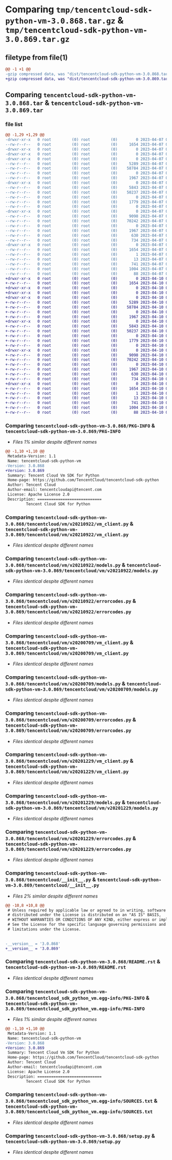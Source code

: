 # Comparing `tmp/tencentcloud-sdk-python-vm-3.0.868.tar.gz` & `tmp/tencentcloud-sdk-python-vm-3.0.869.tar.gz`

## filetype from file(1)

```diff
@@ -1 +1 @@
-gzip compressed data, was "dist/tencentcloud-sdk-python-vm-3.0.868.tar", last modified: Fri Apr  7 01:04:45 2023, max compression
+gzip compressed data, was "dist/tencentcloud-sdk-python-vm-3.0.869.tar", last modified: Mon Apr 10 03:18:04 2023, max compression
```

## Comparing `tencentcloud-sdk-python-vm-3.0.868.tar` & `tencentcloud-sdk-python-vm-3.0.869.tar`

### file list

```diff
@@ -1,29 +1,29 @@
-drwxr-xr-x   0 root         (0) root         (0)        0 2023-04-07 01:04:45.000000 tencentcloud-sdk-python-vm-3.0.868/
--rw-r--r--   0 root         (0) root         (0)     1654 2023-04-07 01:04:45.000000 tencentcloud-sdk-python-vm-3.0.868/PKG-INFO
-drwxr-xr-x   0 root         (0) root         (0)        0 2023-04-07 01:04:45.000000 tencentcloud-sdk-python-vm-3.0.868/tencentcloud/
-drwxr-xr-x   0 root         (0) root         (0)        0 2023-04-07 01:04:45.000000 tencentcloud-sdk-python-vm-3.0.868/tencentcloud/vm/
-drwxr-xr-x   0 root         (0) root         (0)        0 2023-04-07 01:04:45.000000 tencentcloud-sdk-python-vm-3.0.868/tencentcloud/vm/v20210922/
--rw-r--r--   0 root         (0) root         (0)     5289 2023-04-07 01:04:45.000000 tencentcloud-sdk-python-vm-3.0.868/tencentcloud/vm/v20210922/vm_client.py
--rw-r--r--   0 root         (0) root         (0)    58784 2023-04-07 01:04:45.000000 tencentcloud-sdk-python-vm-3.0.868/tencentcloud/vm/v20210922/models.py
--rw-r--r--   0 root         (0) root         (0)        0 2023-04-07 01:04:45.000000 tencentcloud-sdk-python-vm-3.0.868/tencentcloud/vm/v20210922/__init__.py
--rw-r--r--   0 root         (0) root         (0)     1967 2023-04-07 01:04:45.000000 tencentcloud-sdk-python-vm-3.0.868/tencentcloud/vm/v20210922/errorcodes.py
-drwxr-xr-x   0 root         (0) root         (0)        0 2023-04-07 01:04:45.000000 tencentcloud-sdk-python-vm-3.0.868/tencentcloud/vm/v20200709/
--rw-r--r--   0 root         (0) root         (0)     5843 2023-04-07 01:04:45.000000 tencentcloud-sdk-python-vm-3.0.868/tencentcloud/vm/v20200709/vm_client.py
--rw-r--r--   0 root         (0) root         (0)    50237 2023-04-07 01:04:45.000000 tencentcloud-sdk-python-vm-3.0.868/tencentcloud/vm/v20200709/models.py
--rw-r--r--   0 root         (0) root         (0)        0 2023-04-07 01:04:45.000000 tencentcloud-sdk-python-vm-3.0.868/tencentcloud/vm/v20200709/__init__.py
--rw-r--r--   0 root         (0) root         (0)     1779 2023-04-07 01:04:45.000000 tencentcloud-sdk-python-vm-3.0.868/tencentcloud/vm/v20200709/errorcodes.py
--rw-r--r--   0 root         (0) root         (0)        0 2023-04-07 01:04:45.000000 tencentcloud-sdk-python-vm-3.0.868/tencentcloud/vm/__init__.py
-drwxr-xr-x   0 root         (0) root         (0)        0 2023-04-07 01:04:45.000000 tencentcloud-sdk-python-vm-3.0.868/tencentcloud/vm/v20201229/
--rw-r--r--   0 root         (0) root         (0)     9098 2023-04-07 01:04:45.000000 tencentcloud-sdk-python-vm-3.0.868/tencentcloud/vm/v20201229/vm_client.py
--rw-r--r--   0 root         (0) root         (0)    70242 2023-04-07 01:04:45.000000 tencentcloud-sdk-python-vm-3.0.868/tencentcloud/vm/v20201229/models.py
--rw-r--r--   0 root         (0) root         (0)        0 2023-04-07 01:04:45.000000 tencentcloud-sdk-python-vm-3.0.868/tencentcloud/vm/v20201229/__init__.py
--rw-r--r--   0 root         (0) root         (0)     1967 2023-04-07 01:04:45.000000 tencentcloud-sdk-python-vm-3.0.868/tencentcloud/vm/v20201229/errorcodes.py
--rw-r--r--   0 root         (0) root         (0)      630 2023-04-07 01:04:45.000000 tencentcloud-sdk-python-vm-3.0.868/tencentcloud/__init__.py
--rw-r--r--   0 root         (0) root         (0)      734 2023-04-07 01:04:45.000000 tencentcloud-sdk-python-vm-3.0.868/README.rst
-drwxr-xr-x   0 root         (0) root         (0)        0 2023-04-07 01:04:45.000000 tencentcloud-sdk-python-vm-3.0.868/tencentcloud_sdk_python_vm.egg-info/
--rw-r--r--   0 root         (0) root         (0)     1654 2023-04-07 01:04:45.000000 tencentcloud-sdk-python-vm-3.0.868/tencentcloud_sdk_python_vm.egg-info/PKG-INFO
--rw-r--r--   0 root         (0) root         (0)        1 2023-04-07 01:04:45.000000 tencentcloud-sdk-python-vm-3.0.868/tencentcloud_sdk_python_vm.egg-info/dependency_links.txt
--rw-r--r--   0 root         (0) root         (0)       13 2023-04-07 01:04:45.000000 tencentcloud-sdk-python-vm-3.0.868/tencentcloud_sdk_python_vm.egg-info/top_level.txt
--rw-r--r--   0 root         (0) root         (0)      741 2023-04-07 01:04:45.000000 tencentcloud-sdk-python-vm-3.0.868/tencentcloud_sdk_python_vm.egg-info/SOURCES.txt
--rw-r--r--   0 root         (0) root         (0)     1004 2023-04-07 01:04:45.000000 tencentcloud-sdk-python-vm-3.0.868/setup.py
--rw-r--r--   0 root         (0) root         (0)       88 2023-04-07 01:04:45.000000 tencentcloud-sdk-python-vm-3.0.868/setup.cfg
+drwxr-xr-x   0 root         (0) root         (0)        0 2023-04-10 03:18:04.000000 tencentcloud-sdk-python-vm-3.0.869/
+-rw-r--r--   0 root         (0) root         (0)     1654 2023-04-10 03:18:04.000000 tencentcloud-sdk-python-vm-3.0.869/PKG-INFO
+drwxr-xr-x   0 root         (0) root         (0)        0 2023-04-10 03:18:04.000000 tencentcloud-sdk-python-vm-3.0.869/tencentcloud/
+drwxr-xr-x   0 root         (0) root         (0)        0 2023-04-10 03:18:04.000000 tencentcloud-sdk-python-vm-3.0.869/tencentcloud/vm/
+drwxr-xr-x   0 root         (0) root         (0)        0 2023-04-10 03:18:04.000000 tencentcloud-sdk-python-vm-3.0.869/tencentcloud/vm/v20210922/
+-rw-r--r--   0 root         (0) root         (0)     5289 2023-04-10 03:18:04.000000 tencentcloud-sdk-python-vm-3.0.869/tencentcloud/vm/v20210922/vm_client.py
+-rw-r--r--   0 root         (0) root         (0)    58784 2023-04-10 03:18:04.000000 tencentcloud-sdk-python-vm-3.0.869/tencentcloud/vm/v20210922/models.py
+-rw-r--r--   0 root         (0) root         (0)        0 2023-04-10 03:18:04.000000 tencentcloud-sdk-python-vm-3.0.869/tencentcloud/vm/v20210922/__init__.py
+-rw-r--r--   0 root         (0) root         (0)     1967 2023-04-10 03:18:04.000000 tencentcloud-sdk-python-vm-3.0.869/tencentcloud/vm/v20210922/errorcodes.py
+drwxr-xr-x   0 root         (0) root         (0)        0 2023-04-10 03:18:04.000000 tencentcloud-sdk-python-vm-3.0.869/tencentcloud/vm/v20200709/
+-rw-r--r--   0 root         (0) root         (0)     5843 2023-04-10 03:18:04.000000 tencentcloud-sdk-python-vm-3.0.869/tencentcloud/vm/v20200709/vm_client.py
+-rw-r--r--   0 root         (0) root         (0)    50237 2023-04-10 03:18:04.000000 tencentcloud-sdk-python-vm-3.0.869/tencentcloud/vm/v20200709/models.py
+-rw-r--r--   0 root         (0) root         (0)        0 2023-04-10 03:18:04.000000 tencentcloud-sdk-python-vm-3.0.869/tencentcloud/vm/v20200709/__init__.py
+-rw-r--r--   0 root         (0) root         (0)     1779 2023-04-10 03:18:04.000000 tencentcloud-sdk-python-vm-3.0.869/tencentcloud/vm/v20200709/errorcodes.py
+-rw-r--r--   0 root         (0) root         (0)        0 2023-04-10 03:18:04.000000 tencentcloud-sdk-python-vm-3.0.869/tencentcloud/vm/__init__.py
+drwxr-xr-x   0 root         (0) root         (0)        0 2023-04-10 03:18:04.000000 tencentcloud-sdk-python-vm-3.0.869/tencentcloud/vm/v20201229/
+-rw-r--r--   0 root         (0) root         (0)     9098 2023-04-10 03:18:04.000000 tencentcloud-sdk-python-vm-3.0.869/tencentcloud/vm/v20201229/vm_client.py
+-rw-r--r--   0 root         (0) root         (0)    70242 2023-04-10 03:18:04.000000 tencentcloud-sdk-python-vm-3.0.869/tencentcloud/vm/v20201229/models.py
+-rw-r--r--   0 root         (0) root         (0)        0 2023-04-10 03:18:04.000000 tencentcloud-sdk-python-vm-3.0.869/tencentcloud/vm/v20201229/__init__.py
+-rw-r--r--   0 root         (0) root         (0)     1967 2023-04-10 03:18:04.000000 tencentcloud-sdk-python-vm-3.0.869/tencentcloud/vm/v20201229/errorcodes.py
+-rw-r--r--   0 root         (0) root         (0)      630 2023-04-10 03:18:04.000000 tencentcloud-sdk-python-vm-3.0.869/tencentcloud/__init__.py
+-rw-r--r--   0 root         (0) root         (0)      734 2023-04-10 03:18:04.000000 tencentcloud-sdk-python-vm-3.0.869/README.rst
+drwxr-xr-x   0 root         (0) root         (0)        0 2023-04-10 03:18:04.000000 tencentcloud-sdk-python-vm-3.0.869/tencentcloud_sdk_python_vm.egg-info/
+-rw-r--r--   0 root         (0) root         (0)     1654 2023-04-10 03:18:04.000000 tencentcloud-sdk-python-vm-3.0.869/tencentcloud_sdk_python_vm.egg-info/PKG-INFO
+-rw-r--r--   0 root         (0) root         (0)        1 2023-04-10 03:18:04.000000 tencentcloud-sdk-python-vm-3.0.869/tencentcloud_sdk_python_vm.egg-info/dependency_links.txt
+-rw-r--r--   0 root         (0) root         (0)       13 2023-04-10 03:18:04.000000 tencentcloud-sdk-python-vm-3.0.869/tencentcloud_sdk_python_vm.egg-info/top_level.txt
+-rw-r--r--   0 root         (0) root         (0)      741 2023-04-10 03:18:04.000000 tencentcloud-sdk-python-vm-3.0.869/tencentcloud_sdk_python_vm.egg-info/SOURCES.txt
+-rw-r--r--   0 root         (0) root         (0)     1004 2023-04-10 03:18:04.000000 tencentcloud-sdk-python-vm-3.0.869/setup.py
+-rw-r--r--   0 root         (0) root         (0)       88 2023-04-10 03:18:04.000000 tencentcloud-sdk-python-vm-3.0.869/setup.cfg
```

### Comparing `tencentcloud-sdk-python-vm-3.0.868/PKG-INFO` & `tencentcloud-sdk-python-vm-3.0.869/PKG-INFO`

 * *Files 1% similar despite different names*

```diff
@@ -1,10 +1,10 @@
 Metadata-Version: 1.1
 Name: tencentcloud-sdk-python-vm
-Version: 3.0.868
+Version: 3.0.869
 Summary: Tencent Cloud Vm SDK for Python
 Home-page: https://github.com/TencentCloud/tencentcloud-sdk-python
 Author: Tencent Cloud
 Author-email: tencentcloudapi@tencent.com
 License: Apache License 2.0
 Description: ============================
         Tencent Cloud SDK for Python
```

### Comparing `tencentcloud-sdk-python-vm-3.0.868/tencentcloud/vm/v20210922/vm_client.py` & `tencentcloud-sdk-python-vm-3.0.869/tencentcloud/vm/v20210922/vm_client.py`

 * *Files identical despite different names*

### Comparing `tencentcloud-sdk-python-vm-3.0.868/tencentcloud/vm/v20210922/models.py` & `tencentcloud-sdk-python-vm-3.0.869/tencentcloud/vm/v20210922/models.py`

 * *Files identical despite different names*

### Comparing `tencentcloud-sdk-python-vm-3.0.868/tencentcloud/vm/v20210922/errorcodes.py` & `tencentcloud-sdk-python-vm-3.0.869/tencentcloud/vm/v20210922/errorcodes.py`

 * *Files identical despite different names*

### Comparing `tencentcloud-sdk-python-vm-3.0.868/tencentcloud/vm/v20200709/vm_client.py` & `tencentcloud-sdk-python-vm-3.0.869/tencentcloud/vm/v20200709/vm_client.py`

 * *Files identical despite different names*

### Comparing `tencentcloud-sdk-python-vm-3.0.868/tencentcloud/vm/v20200709/models.py` & `tencentcloud-sdk-python-vm-3.0.869/tencentcloud/vm/v20200709/models.py`

 * *Files identical despite different names*

### Comparing `tencentcloud-sdk-python-vm-3.0.868/tencentcloud/vm/v20200709/errorcodes.py` & `tencentcloud-sdk-python-vm-3.0.869/tencentcloud/vm/v20200709/errorcodes.py`

 * *Files identical despite different names*

### Comparing `tencentcloud-sdk-python-vm-3.0.868/tencentcloud/vm/v20201229/vm_client.py` & `tencentcloud-sdk-python-vm-3.0.869/tencentcloud/vm/v20201229/vm_client.py`

 * *Files identical despite different names*

### Comparing `tencentcloud-sdk-python-vm-3.0.868/tencentcloud/vm/v20201229/models.py` & `tencentcloud-sdk-python-vm-3.0.869/tencentcloud/vm/v20201229/models.py`

 * *Files identical despite different names*

### Comparing `tencentcloud-sdk-python-vm-3.0.868/tencentcloud/vm/v20201229/errorcodes.py` & `tencentcloud-sdk-python-vm-3.0.869/tencentcloud/vm/v20201229/errorcodes.py`

 * *Files identical despite different names*

### Comparing `tencentcloud-sdk-python-vm-3.0.868/tencentcloud/__init__.py` & `tencentcloud-sdk-python-vm-3.0.869/tencentcloud/__init__.py`

 * *Files 2% similar despite different names*

```diff
@@ -10,8 +10,8 @@
 # Unless required by applicable law or agreed to in writing, software
 # distributed under the License is distributed on an "AS IS" BASIS,
 # WITHOUT WARRANTIES OR CONDITIONS OF ANY KIND, either express or implied.
 # See the License for the specific language governing permissions and
 # limitations under the License.
 
 
-__version__ = '3.0.868'
+__version__ = '3.0.869'
```

### Comparing `tencentcloud-sdk-python-vm-3.0.868/README.rst` & `tencentcloud-sdk-python-vm-3.0.869/README.rst`

 * *Files identical despite different names*

### Comparing `tencentcloud-sdk-python-vm-3.0.868/tencentcloud_sdk_python_vm.egg-info/PKG-INFO` & `tencentcloud-sdk-python-vm-3.0.869/tencentcloud_sdk_python_vm.egg-info/PKG-INFO`

 * *Files 1% similar despite different names*

```diff
@@ -1,10 +1,10 @@
 Metadata-Version: 1.1
 Name: tencentcloud-sdk-python-vm
-Version: 3.0.868
+Version: 3.0.869
 Summary: Tencent Cloud Vm SDK for Python
 Home-page: https://github.com/TencentCloud/tencentcloud-sdk-python
 Author: Tencent Cloud
 Author-email: tencentcloudapi@tencent.com
 License: Apache License 2.0
 Description: ============================
         Tencent Cloud SDK for Python
```

### Comparing `tencentcloud-sdk-python-vm-3.0.868/tencentcloud_sdk_python_vm.egg-info/SOURCES.txt` & `tencentcloud-sdk-python-vm-3.0.869/tencentcloud_sdk_python_vm.egg-info/SOURCES.txt`

 * *Files identical despite different names*

### Comparing `tencentcloud-sdk-python-vm-3.0.868/setup.py` & `tencentcloud-sdk-python-vm-3.0.869/setup.py`

 * *Files identical despite different names*

